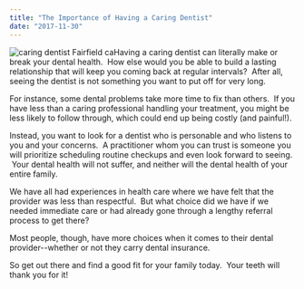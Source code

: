 ```yaml
---
title: "The Importance of Having a Caring Dentist"
date: "2017-11-30"
---
```


![caring dentist Fairfield ca](/images/caring-dentist-fairfield-ca-300x200.jpeg)Having a caring dentist can literally make or break your dental health.  How else would you be able to build a lasting relationship that will keep you coming back at regular intervals?  After all, seeing the dentist is not something you want to put off for very long.

For instance, some dental problems take more time to fix than others.  If you have less than a caring professional handling your treatment, you might be less likely to follow through, which could end up being costly (and painful!).

Instead, you want to look for a dentist who is personable and who listens to you and your concerns.  A practitioner whom you can trust is someone you will prioritize scheduling routine checkups and even look forward to seeing.  Your dental health will not suffer, and neither will the dental health of your entire family.

We have all had experiences in health care where we have felt that the provider was less than respectful.  But what choice did we have if we needed immediate care or had already gone through a lengthy referral process to get there?

Most people, though, have more choices when it comes to their dental provider--whether or not they carry dental insurance.

So get out there and find a good fit for your family today.  Your teeth will thank you for it!
